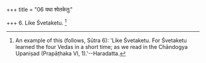 +++
title = "06 यथा श्वेतकेतुः"

+++
6. Like Śvetaketu. [^5] 


[^5]:  An example of this (follows, Sūtra 6): 'Like Śvetaketu. For Śvetaketu learned the four Vedas in a short time; as we read in the Chāndogya Upaniṣad (Prapāṭhaka VI, 1).'--Haradatta.
